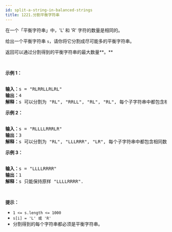 ```yaml
---
id: split-a-string-in-balanced-strings
title: 1221.分割平衡字符串
---
```

在一个「平衡字符串」中，&#39;L&#39; 和 &#39;R&#39; 字符的数量是相同的。

给出一个平衡字符串 <code>s</code>，请你将它分割成尽可能多的平衡字符串。

返回可以通过分割得到的平衡字符串的最大数量**。**

 

**示例 1：**


<pre><br/><strong>输入：</strong>s = &#34;RLRRLLRLRL&#34;<br/><strong>输出：</strong>4<br/><strong>解释：</strong>s 可以分割为 &#34;RL&#34;, &#34;RRLL&#34;, &#34;RL&#34;, &#34;RL&#34;, 每个子字符串中都包含相同数量的 &#39;L&#39; 和 &#39;R&#39;。<br/></pre>

**示例 2：**


<pre><br/><strong>输入：</strong>s = &#34;RLLLLRRRLR&#34;<br/><strong>输出：</strong>3<br/><strong>解释：</strong>s 可以分割为 &#34;RL&#34;, &#34;LLLRRR&#34;, &#34;LR&#34;, 每个子字符串中都包含相同数量的 &#39;L&#39; 和 &#39;R&#39;。<br/></pre>

**示例 3：**


<pre><br/><strong>输入：</strong>s = &#34;LLLLRRRR&#34;<br/><strong>输出：</strong>1<br/><strong>解释：</strong>s 只能保持原样 &#34;LLLLRRRR&#34;.<br/></pre>

 

**提示：**


- <code>1 &lt;= s.length &lt;= 1000</code>
- <code>s[i] = &#39;L&#39; 或 &#39;R&#39;</code>
- 分割得到的每个字符串都必须是平衡字符串。

